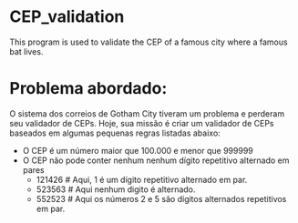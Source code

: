 # CEP_validation
This program is used to validate the CEP of a famous city where a famous bat lives.


# Problema abordado:

O sistema dos correios de Gotham City tiveram um problema e perderam seu validador de CEPs. Hoje, sua missão é criar um validador de CEPs baseados em algumas pequenas regras listadas abaixo:
* O CEP é um número maior que 100.000 e menor que 999999
* O CEP não pode conter nenhum nenhum dígito repetitivo alternado em pares
  * 121426 # Aqui, 1 é um dígito repetitivo alternado em par.
  * 523563 # Aqui nenhum digito é alternado.
  * 552523 # Aqui os números 2 e 5 são dígitos alternados repetitivos em par.
